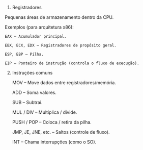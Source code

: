 1. Registradores

Pequenas áreas de armazenamento dentro da CPU.

Exemplos (para arquitetura x86):

    EAX – Acumulador principal.

    EBX, ECX, EDX – Registradores de propósito geral.

    ESP, EBP – Pilha.

    EIP – Ponteiro de instrução (controla o fluxo de execução).

2. Instruções comuns

    MOV – Move dados entre registradores/memória.

    ADD – Soma valores.

    SUB – Subtrai.

    MUL / DIV – Multiplica / divide.

    PUSH / POP – Coloca / retira da pilha.

    JMP, JE, JNE, etc. – Saltos (controle de fluxo).

    INT – Chama interrupções (como o SO).
